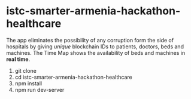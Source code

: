 # istc-smarter-armenia-hackathon-healthcare

The app eliminates the possibility of any corruption 
form the side of hospitals by giving *unique* blockchain IDs 
to patients, doctors, beds and machines. 
The Time Map shows the availability 
of beds and machines in **real time**. 

1. git clone 
2. cd istc-smarter-armenia-hackathon-healthcare
3. npm install
4. npm run dev-server
